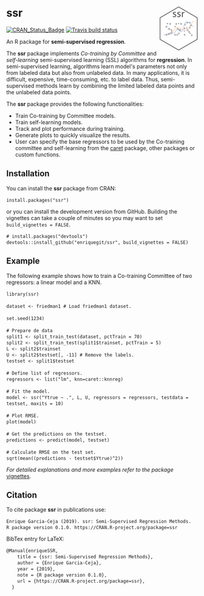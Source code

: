 # ssr <img src="man/figures/ssrlogo.png" align="right" width="100px " alt=""/>

<!-- badges: start -->
[![CRAN\_Status\_Badge](http://www.r-pkg.org/badges/version/ssr)](https://cran.r-project.org/package=ssr)
[![Travis build status](https://travis-ci.org/enriquegit/ssr.svg?branch=master)](https://travis-ci.org/enriquegit/ssr)
<!-- badges: end -->


An R package for **semi-supervised regression**.

The **ssr** package implements *Co-training by Committee* and *self-learning* semi-supervised learning (SSL) algorithms for **regression**. In semi-supervised learning, algorithms learn model's parameters not only from labeled data but also from unlabeled data. In many applications, it is difficult, expensive, time-consuming, etc. to label data. Thus, semi-supervised methods learn by combining the limited labeled data points and the unlabeled data points.

The **ssr** package provides the following functionalities:

* Train Co-training by Committee models.
* Train self-learning models.
* Track and plot performance during training.
* Generate plots to quickly visualize the results.
* User can specify the base regressors to be used by the Co-training committee and self-learning from the [caret](https://github.com/topepo/caret) package, other packages or custom functions.

## Installation

You can install the **ssr** package from CRAN:

```{r}
install.packages("ssr")
```

or you can install the development version from GitHub. Building the vignettes can take a couple of minutes so you may want to set `build_vignettes = FALSE`.

```{r}
# install.packages("devtools")
devtools::install_github("enriquegit/ssr", build_vignettes = FALSE)
```

## Example

The following example shows how to train a Co-training Committee of two regressors: a linear model and a KNN.

```{r}
library(ssr)

dataset <- friedman1 # Load friedman1 dataset.

set.seed(1234)

# Prepare de data
split1 <- split_train_test(dataset, pctTrain = 70)
split2 <- split_train_test(split1$trainset, pctTrain = 5)
L <- split2$trainset
U <- split2$testset[, -11] # Remove the labels.
testset <- split1$testset

# Define list of regressors.
regressors <- list("lm", knn=caret::knnreg)

# Fit the model.
model <- ssr("Ytrue ~ .", L, U, regressors = regressors, testdata = testset, maxits = 10)

# Plot RMSE.
plot(model)

# Get the predictions on the testset.
predictions <- predict(model, testset)

# Calculate RMSE on the test set.
sqrt(mean((predictions - testset$Ytrue)^2))

```

*For detailed explanations and more examples refer to the package* [vignettes](https://cran.r-project.org/web/packages/ssr/vignettes/ssr-package-vignette.html).

## Citation

To cite package **ssr** in publications use:

```{r}
Enrique Garcia-Ceja (2019). ssr: Semi-Supervised Regression Methods.
R package version 0.1.0. https://CRAN.R-project.org/package=ssr
```

BibTex entry for LaTeX:

```{r}
@Manual{enriqueSSR,
    title = {ssr: Semi-Supervised Regression Methods},
    author = {Enrique Garcia-Ceja},
    year = {2019},
    note = {R package version 0.1.0},
    url = {https://CRAN.R-project.org/package=ssr},
  }
```
